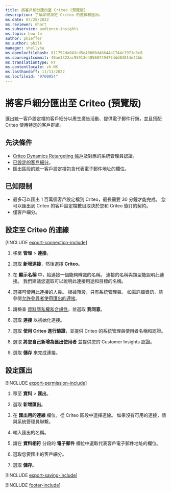 ```yaml
---
title: 將客戶細分匯出至 Criteo (預覽版)
description: 了解如何設定 Criteo 的連線和匯出。
ms.date: 07/25/2022
ms.reviewer: mhart
ms.subservice: audience-insights
ms.topic: how-to
author: pkieffer
ms.author: philk
manager: shellyha
ms.openlocfilehash: 811752da943cd5e40608d48644a1744c7971d3c8
ms.sourcegitcommit: 40ae3322ac95913e485607494754dd03814e42bb
ms.translationtype: HT
ms.contentlocale: zh-HK
ms.lasthandoff: 11/11/2022
ms.locfileid: "9760054"
---
```

# <a name="export-segments-to-criteo-preview"></a>將客戶細分匯出至 Criteo (預覽版)

匯出統一客戶設定檔的客戶細分以產生廣告活動、提供電子郵件行銷，並且搭配 Criteo 使用特定的客戶群組。

## <a name="prerequisites"></a>先決條件

- [Criteo Dynamics Retargeting 帳戶](https://www.criteo.com/login/)及對應的系統管理員認證。
- [已設定的客戶細分](segments.md)。
- 匯出區段的統一客戶設定檔包含代表電子郵件地址的欄位。

## <a name="known-limitations"></a>已知限制

- 最多可以匯出 1 百萬個客戶設定檔到 Criteo，最長需要 30 分鐘才能完成。 您可以匯出到 Criteo 的客戶設定檔數目取決於您和 Criteo 簽訂的契約。
- 僅客戶細分。

## <a name="set-up-connection-to-criteo"></a>設定至 Criteo 的連線

[!INCLUDE [export-connection-include](includes/export-connection-admn.md)]

1. 移至 **管理** > **連接**。

1. 選取 **新增連接**，然後選擇 **Criteo**。

1. 在 **顯示名稱** 中，給連接一個能夠辨識的名稱。 連接的名稱與類型能說明此連接。 我們建議您選取可以說明此連接用途和目標的名稱。

1. 選擇可使用此連接的人員。 根據預設，只有系統管理員。 如需詳細資訊，請參閱[允許參與者使用匯出的連接](connections.md#allow-contributors-to-use-a-connection-for-exports)。

1. 請檢查 [資料隱私權和合規性](connections.md#data-privacy-and-compliance)，並選取 **我同意**。

1. 選取 **連接** 以初始化連接。

1. 選取 **使用 Criteo 進行驗證**，並提供 Criteo 的系統管理員使用者名稱和認證。

1. 選取 **將您自己新增為匯出使用者** 並提供您的 Customer Insights 認證。

1. 選取 **儲存** 來完成連接。

## <a name="configure-an-export"></a>設定匯出

[!INCLUDE [export-permission-include](includes/export-permission.md)]

1. 移至 **資料** > **匯出**。

1. 選取 **新增匯出**。

1. 在 **匯出用的連線** 欄位，從 Criteo 區段中選擇連線。 如果沒有可用的連接，請與系統管理員聯繫。

1. 輸入匯出的名稱。

1. 請在 **資料相符** 分段的 **電子郵件** 欄位中選取代表客戶電子郵件地址的欄位。

1. 選取您要匯出的客戶細分。

1. 選取 **儲存**。

[!INCLUDE [export-saving-include](includes/export-saving.md)]

[!INCLUDE [footer-include](includes/footer-banner.md)]
